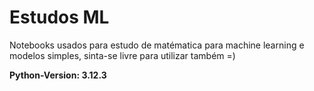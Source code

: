 <h1> Estudos ML </h1>
Notebooks usados para estudo de matématica para machine learning e modelos simples, sinta-se livre para utilizar também =) <br>

<strong> Python-Version: 3.12.3 </strong>